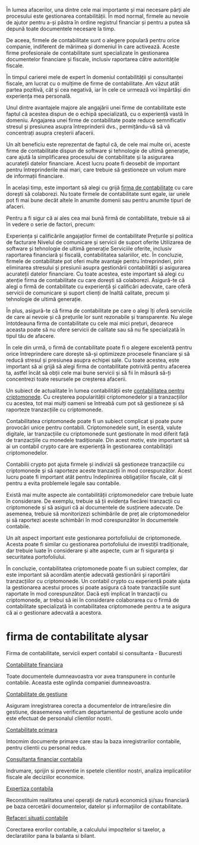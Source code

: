În lumea afacerilor, una dintre cele mai importante și mai necesare părți ale procesului este gestionarea contabilității. În mod normal, firmele au nevoie de ajutor pentru a-și păstra în ordine registrul financiar și pentru a putea să depună toate documentele necesare la timp.

De aceea, firmele de contabilitate sunt o alegere populară pentru orice companie, indiferent de mărimea și domeniul în care activează. Aceste firme profesionale de contabilitate sunt specializate în gestionarea documentelor financiare și fiscale, inclusiv raportarea către autoritățile fiscale.

În timpul carierei mele de expert în domeniul contabilității și consultanței fiscale, am lucrat cu o mulțime de firme de contabilitate. Am văzut atât partea pozitivă, cât și cea negativă, iar în cele ce urmează voi împărtăși din experiența mea personală.

Unul dintre avantajele majore ale angajării unei firme de contabilitate este faptul că acestea dispun de o echipă specializată, cu o experiență vastă în domeniu. Angajarea unei firme de contabilitate poate reduce semnificativ stresul și presiunea asupra întreprinderii dvs., permițându-vă să vă concentrați asupra creșterii afacerii.

Un alt beneficiu este reprezentat de faptul că, de cele mai multe ori, aceste firme de contabilitate dispun de software și tehnologie de ultimă generație, care ajută la simplificarea procesului de contabilitate și la asigurarea acurateții datelor financiare. Acest lucru poate fi deosebit de important pentru întreprinderile mai mari, care trebuie să gestioneze un volum mare de informații financiare.

În același timp, este important să alegi cu grijă [firma de contabilitate](https://www.alysar.ro/) cu care dorești să colaborezi. Nu toate firmele de contabilitate sunt egale, iar unele pot fi mai bune decât altele în anumite domenii sau pentru anumite tipuri de afaceri.

Pentru a fi sigur că ai ales cea mai bună firmă de contabilitate, trebuie să ai în vedere o serie de factori, precum:

Experiența și calificările angajaților firmei de contabilitate
Prețurile și politica de facturare
Nivelul de comunicare și servicii de suport oferite
Utilizarea de software și tehnologie de ultimă generație
Serviciile oferite, inclusiv raportarea financiară și fiscală, contabilitatea salariilor, etc.
În concluzie, firmele de contabilitate pot oferi multe avantaje pentru întreprinderi, prin eliminarea stresului și presiunii asupra gestionării contabilității și asigurarea acurateții datelor financiare. Cu toate acestea, este important să alegi cu atenție firma de contabilitate cu care dorești să colaborezi. Asigură-te că alegi o firmă de contabilitate cu experiență și calificări adecvate, care oferă servicii de comunicare și suport clienți de înaltă calitate, precum și tehnologie de ultimă generație.

În plus, asigură-te că firma de contabilitate pe care o alegi îți oferă serviciile de care ai nevoie și că prețurile lor sunt rezonabile și transparente. Nu alege întotdeauna firma de contabilitate cu cele mai mici prețuri, deoarece aceasta poate să nu ofere servicii de calitate sau să nu fie specializată în tipul tău de afacere.

În cele din urmă, o firmă de contabilitate poate fi o alegere excelentă pentru orice întreprindere care dorește să-și optimizeze procesele financiare și să reducă stresul și presiunea asupra echipei sale. Cu toate acestea, este important să ai grijă să alegi firma de contabilitate potrivită pentru afacerea ta, astfel încât să obții cele mai bune servicii și să fii în măsură să-ți concentrezi toate resursele pe creșterea afacerii.


Un subiect de actualitate în lumea contabilității este [contabilitatea pentru criptomonede](https://www.alysar.ro/contabilitate/contabilitate-criptomonede/). Cu creșterea popularității criptomonedelor și a tranzacțiilor cu acestea, tot mai mulți oameni se întreabă cum pot să gestioneze și să raporteze tranzacțiile cu criptomonede.

Contabilitatea criptomonede poate fi un subiect complicat și poate pune provocări unice pentru contabili. Criptomonedele sunt, în esență, valute digitale, iar tranzacțiile cu criptomonede sunt gestionate în mod diferit față de tranzacțiile cu monedele tradiționale. Din acest motiv, este important să ai un contabil crypto care are experiență în gestionarea contabilității criptomonedelor.

Contabilii crypto pot ajuta firmele și indivizii să gestioneze tranzacțiile cu criptomonede și să raporteze aceste tranzacții în mod corespunzător. Acest lucru poate fi important atât pentru îndeplinirea obligațiilor fiscale, cât și pentru a evita problemele legale sau contabile.

Există mai multe aspecte ale contabilității criptomonedelor care trebuie luate în considerare. De exemplu, trebuie să ții evidența fiecărei tranzacții cu criptomonede și să asiguri că ai documentele de susținere adecvate. De asemenea, trebuie să monitorizezi schimbările de preț ale criptomonedelor și să raportezi aceste schimbări în mod corespunzător în documentele contabile.

Un alt aspect important este gestionarea portofoliului de criptomonede. Acesta poate fi similar cu gestionarea portofoliului de investiții tradiționale, dar trebuie luate în considerare și alte aspecte, cum ar fi siguranța și securitatea portofoliului.

În concluzie, contabilitatea criptomonede poate fi un subiect complex, dar este important să acordăm atenție adecvată gestionării și raportării tranzacțiilor cu criptomonede. Un contabil crypto cu experiență poate ajuta la gestionarea acestui proces și poate asigura că toate tranzacțiile sunt raportate în mod corespunzător. Dacă ești implicat în tranzacții cu criptomonede, ar trebui să iei în considerare colaborarea cu o firmă de contabilitate specializată în contabilitatea criptomonede pentru a te asigura că ai o gestionare adecvată a acestora.


# firma de contabilitate alysar

Firma de contabilitate, servicii expert contabil si consultanta - Bucuresti

[Contabilitate financiara](https://www.alysar.ro/contabilitate/contabilitate-financiara/)

Toate documentele dumneavoastra vor avea transpunere in conturile contabile. Aceasta este oglinda companiei dumneavoastra.

[Contabilitate de gestiune](https://www.alysar.ro/contabilitate/contabilitate-de-gestiune)

Asiguram inregistrarea corecta a documentelor de intrare/iesire din gestiune, deasemenea verificam departamentul de gestiune acolo unde este efectuat de personalul clientilor nostri.

[Contabilitate primara](https://www.alysar.ro/contabilitate/contabilitate-primara)

Intocmim documente primare care stau la baza inregistrarilor contabile, pentru clientii cu personal redus.

[Consultanta financiar contabila](https://www.alysar.ro/contabilitate/consultanta-fiscala)

Indrumare, sprijin si preventie in spetele clientilor nostri, analiza implicatiilor fiscale ale deciziilor economice.

[Expertiza contabila](https://www.alysar.ro/contabilitate/expertiza-contabila)

Reconstituim realitatea unei operaţii de natură economică și/sau financiară pe baza cercetării documentelor, datelor și informaţiilor de contabilitate.

[Refaceri situatii contabile](https://www.alysar.ro/contabilitate/refaceri-situatii-contabile)

Corectarea erorilor contabile, a calculului impozitelor si taxelor, a declaratiilor pana la balanta si bilant.
